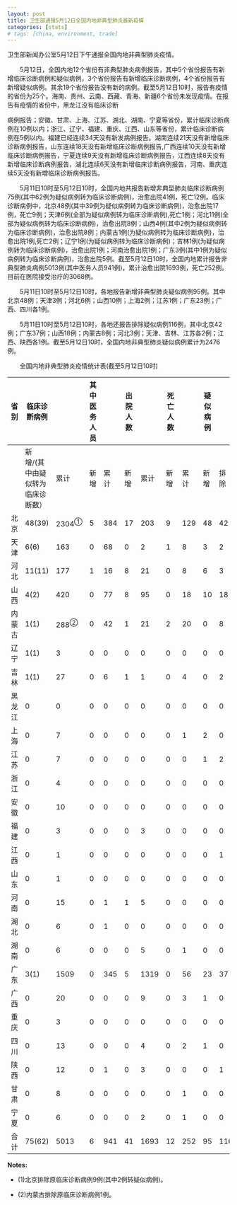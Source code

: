 ```yaml
---
layout: post
title: 卫生部通报5月12日全国内地非典型肺炎最新疫情
categories: [stats]
# tags: [china, environment, trade]
---
```


卫生部新闻办公室5月12日下午通报全国内地非典型肺炎疫情。

　　5月12日，全国内地12个省份有非典型肺炎病例报告，其中5个省份报告有新增临床诊断病例和疑似病例，3个省份报告有新增临床诊断病例，4个省份报告有新增疑似病例。其余19个省份报告没有新的病例。截至5月12日10时，报告有疫情的省份为25个。海南、贵州、云南、西藏、青海、新疆6个省份未发现疫情。在报告有疫情的省份中，黑龙江没有临床诊断

病例报告；安徽、甘肃、上海、江苏、湖北、湖南、宁夏等省份，累计临床诊断病例在10例以内；浙江、辽宁、福建、重庆、江西、山东等省份，累计临床诊断病例在5例以内。福建已经连续34天没有新发病例报告。湖南连续21天没有新增临床诊断病例报告，山东连续18天没有新增临床诊断病例报告,广西连续10天没有新增临床诊断病例报告，宁夏连续9天没有新增临床诊断病例报告，江西连续8天没有新增临床诊断病例报告，湖北连续6天没有新增临床诊断病例报告，河南、重庆连续5天没有新增临床诊断病例报告。

　　5月11日10时至5月12日10时，全国内地共报告新增非典型肺炎临床诊断病例75例(其中62例为疑似病例转为临床诊断病例)，治愈出院41例，死亡12例。临床诊断病例中，北京48例(其中39例为疑似病例转为临床诊断病例)，治愈出院17例，死亡9例；天津6例(全部为疑似病例转为临床诊断病例),死亡1例；河北11例(全部为疑似病例转为临床诊断病例)，治愈出院8例；山西4例(其中2例为疑似病例转为临床诊断病例)，治愈出院8例；内蒙古1例(为疑似病例转为临床诊断病例)，治愈出院1例,死亡2例；辽宁1例(为疑似病例转为临床诊断病例)；吉林1例(为疑似病例转为临床诊断病例)，治愈出院1例；河南治愈出院1例；广东3例(其中1例为疑似病例转为临床诊断病例)，治愈出院5例。截至5月12日10时，全国内地累计报告非典型肺炎病例5013例(其中医务人员941例)，累计治愈出院1693例，死亡252例。目前在医院接受治疗的3068例。

　　5月11日10时至5月12日10时，各地报告新增非典型肺炎疑似病例95例。其中北京48例；天津3例；河北6例；山西10例；上海2例；江苏1例；广东23例；广西、四川各1例。

　　5月11日10时至5月12日10时，各地还报告排除疑似病例116例，其中北京42例；广东37例；山西18例；内蒙古8例；河北3例；天津、吉林、江苏各2例；江西、陕西各1例。截至5月12日10时，全国内地非典型肺炎疑似病例累计为2476例。

　　全国内地非典型肺炎疫情统计表(截至5月12日10时)


| 省 别 | 临床诊断病例            |                  | 其中医务人员 |     | 出院人数 |      | 死亡人数 |     | 疑似病例 |     |      |
| --- | ----------------- | ---------------- | ------ | --- | ---- | ---- | ---- | --- | ---- | --- | ---- |
|     | 新增/(其中由疑似转为临床诊断数） | 累计               | 新增     | 累计  | 新增   | 累计   | 新增   | 累计  | 新增   | 排除  | 合计   |
| 北京  | 48(39)            | 2304<sup>①</sup> | 5      | 384 | 17   | 203  | 9    | 129 | 48   | 42  | 1378 |
| 天津  | 6(6)              | 163              | 0      | 68  | 0    | 2    | 1    | 8   | 3    | 2   | 105  |
| 河北  | 11(11)            | 177              | 1      | 16  | 8    | 21   | 0    | 8   | 6    | 3   | 109  |
| 山西  | 4(2)              | 420              | 0      | 77  | 8    | 95   | 0    | 18  | 10   | 18  | 128  |
| 内蒙古 | 1(1)              | 288<sup>②</sup>  | 0      | 42  | 1    | 21   | 2    | 20  | 0    | 8   | 177  |
| 辽宁  | 1(1)              | 3                | 0      | 0   | 0    | 0    | 0    | 0   | 0    | 0   | 5    |
| 吉林  | 1(1)              | 27               | 0      | 6   | 1    | 1    | 0    | 4   | 0    | 2   | 4    |
| 黑龙江 | 0                 | 0                | 0      | 0   | 0    | 0    | 0    | 0   | 0    | 0   | 4    |
| 上海  | 0                 | 7                | 0      | 0   | 0    | 0    | 0    | 1   | 2    | 0   | 13   |
| 江苏  | 0                 | 7                | 0      | 0   | 0    | 0    | 0    | 0   | 1    | 2   | 20   |
| 浙江  | 0                 | 4                | 0      | 0   | 0    | 0    | 0    | 0   | 0    | 0   | 5    |
| 安徽  | 0                 | 10               | 0      | 0   | 0    | 0    | 0    | 0   | 0    | 0   | 11   |
| 福建  | 0                 | 3                | 0      | 0   | 0    | 3    | 0    | 0   | 0    | 0   | 1    |
| 江西  | 0                 | 1                | 0      | 0   | 0    | 0    | 0    | 0   | 0    | 1   | 1    |
| 山东  | 0                 | 1                | 0      | 0   | 0    | 0    | 0    | 0   | 0    | 0   | 1    |
| 河南  | 0                 | 15               | 0      | 1   | 1    | 5    | 0    | 0   | 0    | 0   | 14   |
| 湖北  | 0                 | 6                | 0      | 1   | 0    | 0    | 0    | 0   | 0    | 0   | 14   |
| 湖南  | 0                 | 6                | 0      | 0   | 0    | 5    | 0    | 1   | 0    | 0   | 2    |
| 广东  | 3(1)              | 1509             | 0      | 345 | 5    | 1319 | 0    | 56  | 23   | 37  | 426  |
| 广西  | 0                 | 20               | 0      | 0   | 0    | 9    | 0    | 3   | 1    | 0   | 4    |
| 重庆  | 0                 | 3                | 0      | 0   | 0    | 0    | 0    | 0   | 0    | 0   | 9    |
| 四川  | 0                 | 13               | 0      | 0   | 0    | 4    | 0    | 2   | 1    | 0   | 17   |
| 陕西  | 0                 | 12               | 0      | 1   | 0    | 3    | 0    | 0   | 0    | 1   | 23   |
| 甘肃  | 0                 | 8                | 0      | 0   | 0    | 0    | 0    | 1   | 0    | 0   | 2    |
| 宁夏  | 0                 | 6                | 0      | 0   | 0    | 2    | 0    | 1   | 0    | 0   | 3    |
| 合 计 | 75(62)            | 5013             | 6      | 941 | 41   | 1693 | 12   | 252 | 95   | 116 | 2476 |


**Notes:**
- (1)北京排除原临床诊断病例9例(其中2例转疑似病例)。

- (2)内蒙古排除原临床诊断病例1例。
